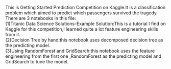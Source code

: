 This is Getting Started Prediction Competition on Kaggle.It is a classification problem which aimed to predict which passengers survived the tragedy.  
There are 3 notebooks in this file:  
(1)Titanic Data Science Solutions-Example Solution:This is a tutorial I find on Kaggle for this competition,I learned quite a lot feature engineering skills from it.  
(2)Decision Tree by hand:this notebook uses decomposed decision tree as the predicting model.  
(3)Using RandomForest and GridSearch:this notebook uses the feature engineering from the first one ,RandomForest as the predicting model and GridSearch to tune the model.  


